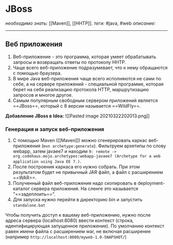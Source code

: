 # JBoss
*необходимо знать:* [[Maven]], [[HHTP]].
*теги:* #java, #web
*описание:*

---
## Веб приложения
1. Веб-приложение - это программа, которая умеет обрабатывать запросы и возвращать ответы по протоколу HHTP.
2. Чаще всего веб-приложение подразумевает, что к нему обращаются с помощью браузера.
3. В мире Java веб-приложения чаще всего исполняются не сами по себе, а на сервере приложений - специальной программе, которая берет на себя реализацию протокола HTTP, маршрутизацию запросов и многое другое. 
4. Самым популярным свободным сервером приложений является ==JBoss==, который с 8 версии называется ==WildFly==.

**Добавление JBoss в Idea:** ![[Pasted image 20210322202013.png]]

### Генерация и запуск веб-приложения
1. С помощью Maven ([[Maven]]) можно сгенерировать каркас веб-приложения (`mvn archetype:generate`). Фильтруем архетипы по слову webapp, затем javaee7 и находим `9: remote -> org.codehaus.mojo.archetypes:webapp-javaee7 (Archetype for a web application using Java EE 7.)`.
2. После построения каркаса его нужно собрать. При этом результатом будет не привычный JAR файл, а файл с расширением ==WAR==.
3. Полученный файл веб-приложения надо скопировать в deployment-каталог сервера приложения. На сленге это называется "==задеплоить==". 
4. Для запуска нужно перейти в директорию bin и запустить `standalone.bat`

Чтобы получить доступ к вашему веб-приложению, нужно после адреса сервера (localhost:8080) ввести контекст (строка, идентифицирующая запущенное приложение). По умолчанию контекст равен имени файла с расширением war, не включая расширение (например `http://localhost:8080/myweb-1.0-SNAPSHOT/`)